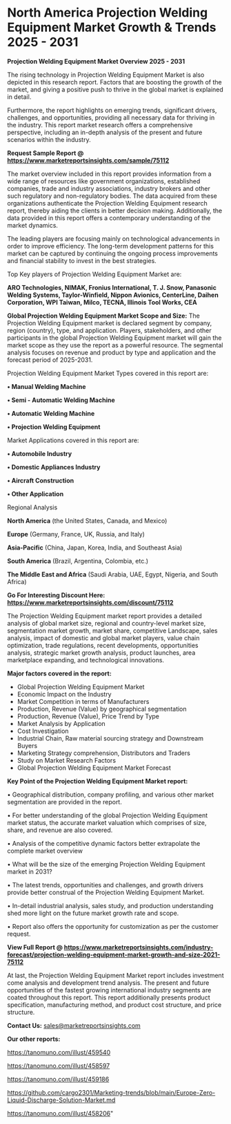 # North America Projection Welding Equipment Market Growth & Trends 2025 - 2031

<Strong> Projection Welding Equipment Market Overview 2025 - 2031</strong>

The rising technology in Projection Welding Equipment Market is also depicted in this research report. Factors that are boosting the growth of the market, and giving a positive push to thrive in the global market is explained in detail.

Furthermore, the report highlights on emerging trends, significant drivers, challenges, and opportunities, providing all necessary data for thriving in the industry. This report market research offers a comprehensive perspective, including an in-depth analysis of the present and future scenarios within the industry.

<strong>Request Sample Report @ <a href=https://www.marketreportsinsights.com/sample/75112>https://www.marketreportsinsights.com/sample/75112</a></strong>

The market overview included in this report provides information from a wide range of resources like government organizations, established companies, trade and industry associations, industry brokers and other such regulatory and non-regulatory bodies. The data acquired from these organizations authenticate the Projection Welding Equipment research report, thereby aiding the clients in better decision making. Additionally, the data provided in this report offers a contemporary understanding of the market dynamics.

The leading players are focusing mainly on technological advancements in order to improve efficiency. The long-term development patterns for this market can be captured by continuing the ongoing process improvements and financial stability to invest in the best strategies.

Top Key players of Projection Welding Equipment Market are:

<strong>ARO Technologies, NIMAK, Fronius International, T. J. Snow, Panasonic Welding Systems, Taylor-Winfield, Nippon Avionics, CenterLine, Daihen Corporation, WPI Taiwan, Milco, TECNA, Illinois Tool Works, CEA</strong>

<strong><b>Global Projection Welding Equipment Market Scope and Size:</b></strong>
The Projection Welding Equipment market is declared segment by company, region (country), type, and application. Players, stakeholders, and other participants in the global Projection Welding Equipment market will gain the market scope as they use the report as a powerful resource. The segmental analysis focuses on revenue and product by type and application and the forecast period of 2025-2031.

Projection Welding Equipment Market Types covered in this report are:

<strong>• Manual Welding Machine

• Semi - Automatic Welding Machine

• Automatic Welding Machine

• Projection Welding Equipment</strong>

Market Applications covered in this report are:

<strong>• Automobile Industry

• Domestic Appliances Industry

• Aircraft Construction

• Other Application</strong> 

Regional Analysis

<strong>North America</strong> (the United States, Canada, and Mexico)

<strong>Europe</strong> (Germany, France, UK, Russia, and Italy)

<strong>Asia-Pacific</strong> (China, Japan, Korea, India, and Southeast Asia)

<strong>South America</strong> (Brazil, Argentina, Colombia, etc.)

<strong>The Middle East and Africa</strong> (Saudi Arabia, UAE, Egypt, Nigeria, and South Africa)

<strong>Go For Interesting Discount Here: <a href=https://www.marketreportsinsights.com/discount/75112>https://www.marketreportsinsights.com/discount/75112</a></strong>

The Projection Welding Equipment market report provides a detailed analysis of global market size, regional and country-level market size, segmentation market growth, market share, competitive Landscape, sales analysis, impact of domestic and global market players, value chain optimization, trade regulations, recent developments, opportunities analysis, strategic market growth analysis, product launches, area marketplace expanding, and technological innovations.

<strong><b>Major factors covered in the report:</b></strong>
<ul>
  <li>Global Projection Welding Equipment Market </li>
  <li>Economic Impact on the Industry</li>
  <li>Market Competition in terms of Manufacturers</li>
  <li>Production, Revenue (Value) by geographical segmentation</li>
  <li>Production, Revenue (Value), Price Trend by Type</li>
  <li>Market Analysis by Application</li>
  <li>Cost Investigation</li>
  <li>Industrial Chain, Raw material sourcing strategy and Downstream Buyers</li>
  <li>Marketing Strategy comprehension, Distributors and Traders</li>
  <li>Study on Market Research Factors</li>
  <li>Global Projection Welding Equipment Market Forecast</li>
</ul>

<strong><b>Key Point of the Projection Welding Equipment Market report:</b></strong>

• Geographical distribution, company profiling, and various other market segmentation are provided in the report.

• For better understanding of the global Projection Welding Equipment market status, the accurate market valuation which comprises of size, share, and revenue are also covered.

• Analysis of the competitive dynamic factors better extrapolate the complete market overview

• What will be the size of the emerging Projection Welding Equipment market in 2031?

• The latest trends, opportunities and challenges, and growth drivers provide better construal of the Projection Welding Equipment Market.

• In-detail industrial analysis, sales study, and production understanding shed more light on the future market growth rate and scope.

• Report also offers the opportunity for customization as per the customer request.

<strong><b>View Full Report @ <a href=https://www.marketreportsinsights.com/industry-forecast/projection-welding-equipment-market-growth-and-size-2021-75112>https://www.marketreportsinsights.com/industry-forecast/projection-welding-equipment-market-growth-and-size-2021-75112</a></b></strong>


At last, the Projection Welding Equipment Market report includes investment come analysis and development trend analysis. The present and future opportunities of the fastest growing international industry segments are coated throughout this report. This report additionally presents product specification, manufacturing method, and product cost structure, and price structure.

<strong>Contact Us:</strong>
sales@marketreportsinsights.com

<strong>Our other reports:</strong>

<a href=https://tanomuno.com/illust/459540>https://tanomuno.com/illust/459540</a>

<a href=https://tanomuno.com/illust/458597>https://tanomuno.com/illust/458597</a>

<a href=https://tanomuno.com/illust/459186>https://tanomuno.com/illust/459186</a>

<a href=https://github.com/cargo2301/Marketing-trends/blob/main/Europe-Zero-Liquid-Discharge-Solution-Market.md>https://github.com/cargo2301/Marketing-trends/blob/main/Europe-Zero-Liquid-Discharge-Solution-Market.md</a>

<a href=https://tanomuno.com/illust/458206>https://tanomuno.com/illust/458206</a>"
